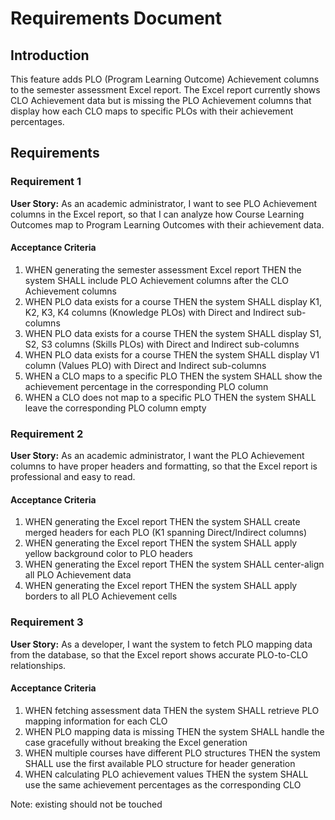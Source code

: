 # Requirements Document

## Introduction

This feature adds PLO (Program Learning Outcome) Achievement columns to the semester assessment Excel report. The Excel report currently shows CLO Achievement data but is missing the PLO Achievement columns that display how each CLO maps to specific PLOs with their achievement percentages.

## Requirements

### Requirement 1

**User Story:** As an academic administrator, I want to see PLO Achievement columns in the Excel report, so that I can analyze how Course Learning Outcomes map to Program Learning Outcomes with their achievement data.

#### Acceptance Criteria

1. WHEN generating the semester assessment Excel report THEN the system SHALL include PLO Achievement columns after the CLO Achievement columns
2. WHEN PLO data exists for a course THEN the system SHALL display K1, K2, K3, K4 columns (Knowledge PLOs) with Direct and Indirect sub-columns
3. WHEN PLO data exists for a course THEN the system SHALL display S1, S2, S3 columns (Skills PLOs) with Direct and Indirect sub-columns  
4. WHEN PLO data exists for a course THEN the system SHALL display V1 column (Values PLO) with Direct and Indirect sub-columns
5. WHEN a CLO maps to a specific PLO THEN the system SHALL show the achievement percentage in the corresponding PLO column
6. WHEN a CLO does not map to a specific PLO THEN the system SHALL leave the corresponding PLO column empty

### Requirement 2

**User Story:** As an academic administrator, I want the PLO Achievement columns to have proper headers and formatting, so that the Excel report is professional and easy to read.

#### Acceptance Criteria

1. WHEN generating the Excel report THEN the system SHALL create merged headers for each PLO (K1 spanning Direct/Indirect columns)
2. WHEN generating the Excel report THEN the system SHALL apply yellow background color to PLO headers
3. WHEN generating the Excel report THEN the system SHALL center-align all PLO Achievement data
4. WHEN generating the Excel report THEN the system SHALL apply borders to all PLO Achievement cells

### Requirement 3

**User Story:** As a developer, I want the system to fetch PLO mapping data from the database, so that the Excel report shows accurate PLO-to-CLO relationships.

#### Acceptance Criteria

1. WHEN fetching assessment data THEN the system SHALL retrieve PLO mapping information for each CLO
2. WHEN PLO mapping data is missing THEN the system SHALL handle the case gracefully without breaking the Excel generation
3. WHEN multiple courses have different PLO structures THEN the system SHALL use the first available PLO structure for header generation
4. WHEN calculating PLO achievement values THEN the system SHALL use the same achievement percentages as the corresponding CLO

Note: existing should not be touched
